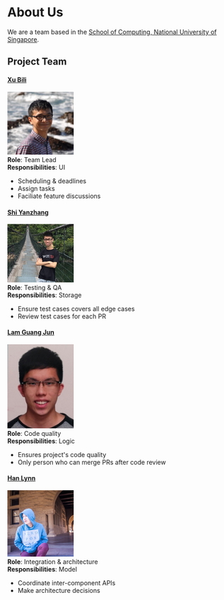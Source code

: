 # About Us

We are a team based in the [School of Computing, National University of Singapore](http://www.comp.nus.edu.sg).

## Project Team

#### [Xu Bili](http://github.com/xbili)
<img src="images/xbili.png" width="150"><br>
**Role**: Team Lead<br>
**Responsibilities**: UI
* Scheduling & deadlines
* Assign tasks
* Faciliate feature discussions<br>

#### [Shi Yanzhang](http://github.com/mynameisyz)
<img src="images/mynameisyz.png" width="150"><br>
**Role**: Testing & QA<br>
**Responsibilities**: Storage
* Ensure test cases covers all edge cases
* Review test cases for each PR<br>

#### [Lam Guang Jun](http://github.com/gjlam95)
<img src="images/gjlam95.png" width="150"><br>
**Role**: Code quality<br>
**Responsibilities**: Logic
* Ensures project's code quality
* Only person who can merge PRs after code review<br>

#### [Han Lynn](http://github.com/hlynn93)
<img src="images/hlynn93.png" width="150"><br>
**Role**: Integration & architecture<br>
**Responsibilities**: Model
* Coordinate inter-component APIs
* Make architecture decisions<br>
